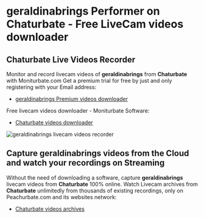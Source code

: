 # geraldinabrings Performer on Chaturbate - Free LiveCam videos downloader

## Chaturbate Live Videos Recorder

Monitor and record livecam videos of **geraldinabrings** from **Chaturbate** with Moniturbate.com
Get a premium trial for free by just and only registering with your Email address:
* [geraldinabrings Premium videos downloader](https://moniturbate.com/request-demo-licence-key.html)

Free livecam videos downloader - Moniturbate Software:
* [Chaturbate videos downloader](https://moniturbate.com/moniturbate-download-software.html)

![geraldinabrings livecam videos recorder](https://peachurnet.com/templates/moniturbate-software.png)


## Capture geraldinabrings videos from the Cloud and watch your recordings on Streaming

Without the need of downloading a software, capture **geraldinabrings** livecam videos from **Chaturbate** 100% online.
Watch Livecam archives from **Chaturbate** unlimitedly from thousands of existing recordings, only on Peachurbate.com and its websites network:
* [Chaturbate videos archives](https://peachurnet.com/)
